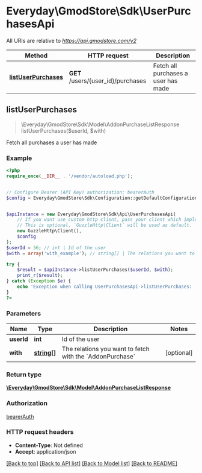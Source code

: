 # Everyday\GmodStore\Sdk\UserPurchasesApi

All URIs are relative to *https://api.gmodstore.com/v2*

Method | HTTP request | Description
------------- | ------------- | -------------
[**listUserPurchases**](UserPurchasesApi.md#listUserPurchases) | **GET** /users/{user_id}/purchases | Fetch all purchases a user has made



## listUserPurchases

> \Everyday\GmodStore\Sdk\Model\AddonPurchaseListResponse listUserPurchases($userId, $with)

Fetch all purchases a user has made

### Example

```php
<?php
require_once(__DIR__ . '/vendor/autoload.php');


// Configure Bearer (API Key) authorization: bearerAuth
$config = Everyday\GmodStore\Sdk\Configuration::getDefaultConfiguration()->setAccessToken('YOUR_ACCESS_TOKEN');


$apiInstance = new Everyday\GmodStore\Sdk\Api\UserPurchasesApi(
    // If you want use custom http client, pass your client which implements `GuzzleHttp\ClientInterface`.
    // This is optional, `GuzzleHttp\Client` will be used as default.
    new GuzzleHttp\Client(),
    $config
);
$userId = 56; // int | Id of the user
$with = array('with_example'); // string[] | The relations you want to fetch with the `AddonPurchase`

try {
    $result = $apiInstance->listUserPurchases($userId, $with);
    print_r($result);
} catch (Exception $e) {
    echo 'Exception when calling UserPurchasesApi->listUserPurchases: ', $e->getMessage(), PHP_EOL;
}
?>
```

### Parameters


Name | Type | Description  | Notes
------------- | ------------- | ------------- | -------------
 **userId** | **int**| Id of the user |
 **with** | [**string[]**](../Model/string.md)| The relations you want to fetch with the &#x60;AddonPurchase&#x60; | [optional]

### Return type

[**\Everyday\GmodStore\Sdk\Model\AddonPurchaseListResponse**](../Model/AddonPurchaseListResponse.md)

### Authorization

[bearerAuth](../../README.md#bearerAuth)

### HTTP request headers

- **Content-Type**: Not defined
- **Accept**: application/json

[[Back to top]](#) [[Back to API list]](../../README.md#documentation-for-api-endpoints)
[[Back to Model list]](../../README.md#documentation-for-models)
[[Back to README]](../../README.md)

